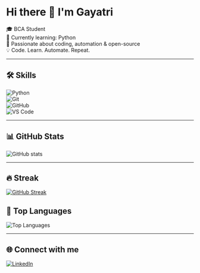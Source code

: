 # Hi there 👋 I'm Gayatri  

🎓 BCA Student  
🌱 Currently learning: Python  
🚀 Passionate about coding, automation & open-source  
💡 Code. Learn. Automate. Repeat.  

---

## 🛠️ Skills  

![Python](https://img.shields.io/badge/Python-3776AB?style=for-the-badge&logo=python&logoColor=white)  
![Git](https://img.shields.io/badge/Git-F05032?style=for-the-badge&logo=git&logoColor=white)  
![GitHub](https://img.shields.io/badge/GitHub-181717?style=for-the-badge&logo=github&logoColor=white)  
![VS Code](https://img.shields.io/badge/VS%20Code-0078d7?style=for-the-badge&logo=visual-studio-code&logoColor=white)  

---

## 📊 GitHub Stats  
![GitHub stats](https://github-readme-stats.vercel.app/api?username=gayatrijhaxreal&show_icons=true&theme=radical)

---

## 🔥 Streak  
[![GitHub Streak](https://streak-stats.demolab.com/?user=gayatrijhaxreal&theme=dark)](https://git.io/streak-stats)

## 📌 Top Languages  
![Top Languages](https://github-readme-stats.vercel.app/api/top-langs/?username=gayatrijhaxreal&layout=compact&theme=radical)

---

## 🌐 Connect with me  
[![LinkedIn](https://img.shields.io/badge/LinkedIn-blue?style=for-the-badge&logo=linkedin&logoColor=white)](https://www.linkedin.com/in/gayatri-jha-5aa7a4333)
